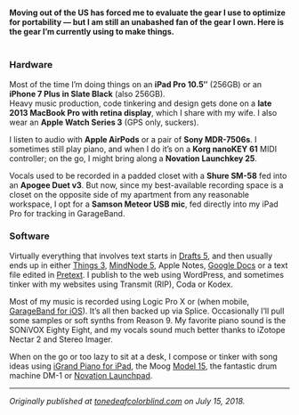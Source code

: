 <p></p><h4>Moving out of the US has forced me to evaluate the gear I use to optimize for portability — but I am still an unabashed fan of the gear I own. Here is the gear I’m currently using to make things.</h4><p></p><p></p><p></p><p></p><p></p><p></p><a class="image-link image2 " target="_blank" href="https://cdn.substack.com/image/fetch/f_auto,q_auto:good,fl_progressive:steep/https%3A%2F%2Fbucketeer-e05bbc84-baa3-437e-9518-adb32be77984.s3.amazonaws.com%2Fpublic%2Fimages%2Fcb5cf877-b076-44a3-9158-1e3852f22f9a_640x480.jpeg"><img src="https://bucketeer-e05bbc84-baa3-437e-9518-adb32be77984.s3.amazonaws.com/public/images/cb5cf877-b076-44a3-9158-1e3852f22f9a_640x480.jpeg" data-attrs="{&quot;src&quot;:&quot;https://bucketeer-e05bbc84-baa3-437e-9518-adb32be77984.s3.amazonaws.com/public/images/cb5cf877-b076-44a3-9158-1e3852f22f9a_640x480.jpeg&quot;,&quot;height&quot;:null,&quot;width&quot;:null,&quot;resizeWidth&quot;:null,&quot;bytes&quot;:null,&quot;alt&quot;:null,&quot;title&quot;:null,&quot;type&quot;:null,&quot;href&quot;:null}" alt=""></a><p></p><p></p><p></p><p></p><p></p><h3>Hardware</h3><p></p><p></p><p></p><p>Most of the time I’m doing things on an <strong>iPad Pro 10.5″</strong> (256GB) or an <strong>iPhone 7 Plus in Slate Black</strong> (also 256GB).<br> Heavy music production, code tinkering and design gets done on a <strong>late 2013 MacBook Pro with retina display</strong>, which I share with my wife. I also wear an <strong>Apple Watch Series 3</strong> (GPS only, suckers).</p><p></p><p></p><p></p><p>I listen to audio with <strong>Apple AirPods</strong> or a pair of <strong>Sony MDR-7506s</strong>. I sometimes still play piano, and when I do it’s on a <strong>Korg nanoKEY 61</strong> MIDI controller; on the go, I might bring along a <strong>Novation Launchkey 25</strong>.</p><p></p><p></p><p></p><p>Vocals used to be recorded in a padded closet with a <strong>Shure SM-58</strong> fed into an <strong>Apogee Duet v3</strong>. But now, since my best-available recording space is a closet on the opposite side of my apartment from any reasonable workspace, I opt for a <strong>Samson Meteor USB mic</strong>, fed directly into my iPad Pro for tracking in GarageBand.</p><p></p><p></p><p></p><h3>Software</h3><p></p><p></p><p></p><p>Virtually everything that involves text starts in <a href="https://itunes.apple.com/us/app/id1236254471?at=">Drafts 5</a>, and then usually ends up in either <a href="https://itunes.apple.com/us/app/id904237743?at=">Things 3</a>, <a href="https://itunes.apple.com/us/app/id1218718027?at=">MindNode 5</a>, Apple Notes, <a href="https://itunes.apple.com/us/app/id842842640?at=">Google Docs</a> or a text file edited in <a href="https://itunes.apple.com/us/app/id1347707000?at=">Pretext</a>. I publish to the web using WordPress, and sometimes tinker with my websites using Transmit (RIP), Coda or Kodex.</p><p></p><p></p><p></p><p>Most of my music is recorded using Logic Pro X or (when mobile, <a href="https://itunes.apple.com/us/app/id408709785?at=">GarageBand for iOS</a>). It’s all then backed up via Splice. Occasionally I’ll pull some samples or soft synths from Reason 9. My favorite piano sound is the SONiVOX Eighty Eight, and my vocals sound much better thanks to iZotope Nectar 2 and Stereo Imager.</p><p></p><p></p><p></p><p>When on the go or too lazy to sit at a desk, I compose or tinker with song ideas using <a href="https://itunes.apple.com/us/app/id562917936?at=">iGrand Piano for iPad</a>, the Moog <a href="https://itunes.apple.com/us/app/id1041465860?at=">Model 15</a>, the fantastic drum machine DM-1 or <a href="https://itunes.apple.com/us/app/id584362474?at=">Novation Launchpad</a>.</p><p></p><p></p><p></p><div><hr></div><p></p><p></p><p></p><p><em>Originally published at <a href="http://tonedeafcolorblind.com/process/gear-hyperportability/">tonedeafcolorblind.com</a> on July 15, 2018.</em></p><p></p><p></p><p></p>